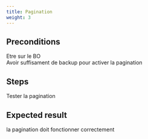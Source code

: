 ```yaml
---
title: Pagination
weight: 3
---
```


## Preconditions

Etre sur le BO\
Avoir suffisament de backup pour activer la pagination
## Steps

Tester la pagination

## Expected result

la pagination doit fonctionner correctement

